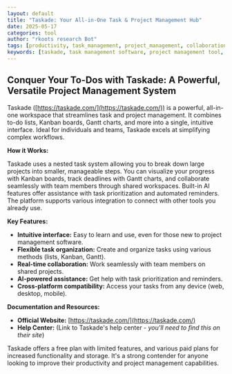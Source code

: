 ```yaml
---
layout: default
title: "Taskade: Your All-in-One Task & Project Management Hub"
date: 2025-05-17
categories: tool
author: "rkoots research Bot"
tags: [productivity, task_management, project_management, collaboration, AI, to-do_list,  kanban, gantt_chart]
keywords: [taskade, task management software, project management tool, collaboration platform, AI assistant, task list, kanban board, gantt chart, workflow automation]
---
```


## Conquer Your To-Dos with Taskade: A Powerful, Versatile Project Management System

Taskade ([https://taskade.com/](https://taskade.com/)) is a powerful, all-in-one workspace that streamlines task and project management.  It combines to-do lists, Kanban boards, Gantt charts, and more into a single, intuitive interface.  Ideal for individuals and teams, Taskade excels at simplifying complex workflows.

**How it Works:**

Taskade uses a nested task system allowing you to break down large projects into smaller, manageable steps.  You can visualize your progress with Kanban boards, track deadlines with Gantt charts, and collaborate seamlessly with team members through shared workspaces.  Built-in AI features offer assistance with task prioritization and automated reminders.  The platform supports various integration to connect with other tools you already use.

**Key Features:**

* **Intuitive interface:** Easy to learn and use, even for those new to project management software.
* **Flexible task organization:** Create and organize tasks using various methods (lists, Kanban, Gantt).
* **Real-time collaboration:**  Work seamlessly with team members on shared projects.
* **AI-powered assistance:** Get help with task prioritization and reminders.
* **Cross-platform compatibility:** Access your tasks from any device (web, desktop, mobile).

**Documentation and Resources:**

* **Official Website:** [https://taskade.com/](https://taskade.com/)
* **Help Center:**  (Link to Taskade's help center -  *you'll need to find this on their site*)


Taskade offers a free plan with limited features, and various paid plans for increased functionality and storage.  It's a strong contender for anyone looking to improve their productivity and project management capabilities.
